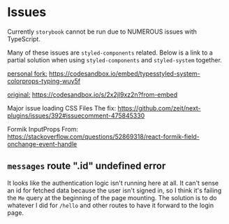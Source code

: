 # Issues

Currently `storybook` cannot be run due to NUMEROUS issues with TypeScript.

Many of these issues are `styled-components` related. Below is a link to a partial solution when using `styled-components` and `styled-system` together.

<u>personal fork:</u>
https://codesandbox.io/embed/typesstyled-system-colorprops-typing-wuy5f

<u>original:</u>
https://codesandbox.io/s/2x2jl9xz2n?from-embed

Major issue loading CSS Files
The fix: https://github.com/zeit/next-plugins/issues/392#issuecomment-475845330

Formik InputProps
From: https://stackoverflow.com/questions/52869318/react-formik-field-onchange-event-handle

## `messages` route ".id" undefined error

It looks like the authentication logic isn't running here at all. It can't sense an id for fetched data because the user isn't signed in, so I think it's failing the `Me` query at the beginning of the page mounting.
The solution is to do whatever I did for `/hello` and other routes to have it forward to the login page.
